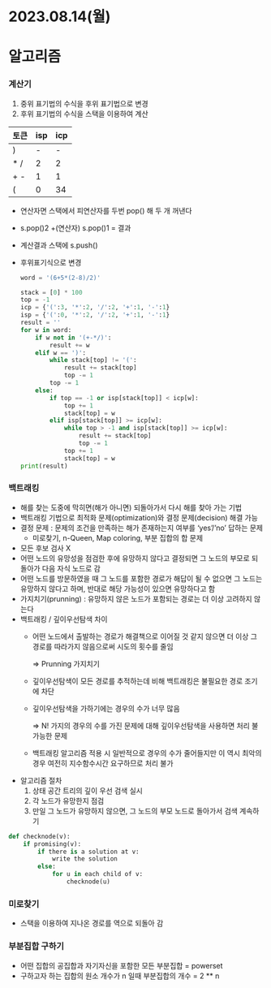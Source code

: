 # 2023.08.14(월)

# 알고리즘

### 계산기

1. 중위 표기법의 수식을 후위 표기법으로 변경
2. 후위 표기법의 수식을 스택을 이용하여 계산

| 토큰 | isp | icp |
| --- | --- | --- |
| ) | - | - |
| * /  | 2 | 2 |
| + - | 1 | 1 |
| ( | 0 | 34 |
- 연산자면 스택에서 피연산자를 두번 pop() 해 두 개 꺼낸다
- s.pop()2 +(연산자) s.pop()1 = 결과
- 계산결과 스택에 s.push()
- 후위표기식으로 변경
    
    ```python
    word = '(6+5*(2-8)/2)'
    
    stack = [0] * 100
    top = -1
    icp = {'(':3, '*':2, '/':2, '+':1, '-':1}
    isp = {'(':0, '*':2, '/':2, '+':1, '-':1}
    result = ''
    for w in word:
        if w not in '(+-*/)':
            result += w
        elif w == ')':
            while stack[top] != '(':
                result += stack[top]
                top -= 1
            top -= 1
        else:
            if top == -1 or isp[stack[top]] < icp[w]:
                top += 1
                stack[top] = w
            elif isp[stack[top]] >= icp[w]:
                while top > -1 and isp[stack[top]] >= icp[w]:
                    result += stack[top]
                    top -= 1
                top += 1
                stack[top] = w
    print(result)
    ```
    

### 백트래킹

- 해를 찾는 도중에 막히면(해가 아니면) 되돌아가서 다시 해를 찾아 가는 기법
- 백트래킹 기법으로 최적화 문제(optimization)와 결정 문제(decision) 해결 가능
- 결정 문제 : 문제의 조건을 만족하는 해가 존재하는지 여부를 ‘yes’/’no’ 답하는 문제
    - 미로찾기, n-Queen, Map coloring, 부분 집합의 합 문제
- 모든 후보 검사 X
- 어떤 노드의 유망성을 점검한 후에 유망하지 않다고 결정되면 그 노드의 부모로 되돌아가 다음 자식 노드로 감
- 어떤 노드를 방문하였을 때 그 노드를 포함한 경로가 해답이 될 수 없으면 그 노드는 유망하지 않다고 하며, 반대로 해당 가능성이 있으면 유망하다고 함
- 가지치기(prunning) : 유망하지 않은 노드가 포함되는 경로는 더 이상 고려하지 않는다
- 백트래킹 / 깊이우선탐색 차이
    - 어떤 노드에서 출발하는 경로가 해결책으로 이어질 것 같지 않으면 더 이상 그 경로를 따라가지 않음으로써 시도의 횟수를 줄임
        
        ⇒ Prunning 가지치기
        
    - 깊이우선탐색이 모든 경로를 추적하는데 비해 백트래킹은 불필요한 경로 조기에 차단
    - 깊이우선탐색을 가하기에는 경우의 수가 너무 많음
        
        ⇒ N! 가지의 경우의 수를 가진 문제에 대해 깊이우선탐색을 사용하면 처리 불가능한 문제
        
    - 백트래킹 알고리즘 적용 시 일반적으로 경우의 수가 줄어들지만 이 역시 최악의 경우 여전히 지수함수시간 요구하므로 처리 불가
- 알고리즘 절차
    1. 상태 공간 트리의 깊이 우선 검색 실시
    2. 각 노드가 유망한지 점검
    3. 만일 그 노드가 유망하지 않으면, 그 노드의 부모 노드로 돌아가서 검색 계속하기

```python
def checknode(v):
	if promising(v):
		if there is a solution at v:
			write the solution
		else:
			for u in each child of v:
				checknode(u)
```

### 미로찾기

- 스택을 이용하여 지나온 경로를 역으로 되돌아 감

### 부분집합 구하기

- 어떤 집합의 공집합과 자기자신을 포함한 모든 부분집합 = powerset
- 구하고자 하는 집합의 원소 개수가 n 일때 부분집합의 개수 = 2 ** n